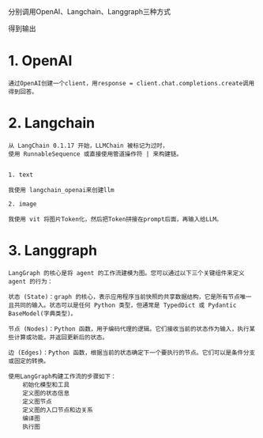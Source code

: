 分别调用OpenAI、Langchain、Langgraph三种方式

得到输出

# 1. OpenAI

    通过OpenAI创建一个client，用response = client.chat.completions.create调用得到回答。

# 2. Langchain
    
    从 LangChain 0.1.17 开始，LLMChain 被标记为过时，
    使用 RunnableSequence 或直接使用管道操作符 | 来构建链。


    1. text

    我使用 langchain_openai来创建llm

    2. image

    我使用 vit 将图片Token化，然后把Token拼接在prompt后面，再输入给LLM。



# 3. Langgraph

    LangGraph 的核心是将 agent 的工作流建模为图。您可以通过以下三个关键组件来定义 agent 的行为：

    状态 (State)：graph 的核心，表示应用程序当前快照的共享数据结构，它是所有节点唯一且共同的输入。状态可以是任何 Python 类型，但通常是 TypedDict 或 Pydantic BaseModel(字典类型)。

    节点 (Nodes)：Python 函数，用于编码代理的逻辑。它们接收当前的状态作为输入，执行某些计算或功能，并返回更新后的状态。

    边 (Edges)：Python 函数，根据当前的状态确定下一个要执行的节点。它们可以是条件分支或固定的转换。

    使用LangGraph构建工作流的步骤如下：
        初始化模型和工具
        定义图的状态信息
        定义图节点
        定义图的入口节点和边关系
        编译图
        执行图

